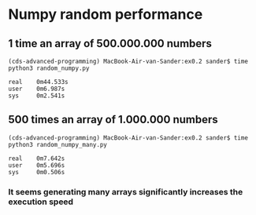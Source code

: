 Numpy random performance
========================

## 1 time an array of 500.000.000 numbers

    (cds-advanced-programming) MacBook-Air-van-Sander:ex0.2 sander$ time python3 random_numpy.py
    
    real    0m44.533s
    user    0m6.987s
    sys     0m2.541s
    
## 500 times an array of 1.000.000 numbers
    
    (cds-advanced-programming) MacBook-Air-van-Sander:ex0.2 sander$ time python3 random_numpy_many.py
    
    real    0m7.642s
    user    0m5.696s
    sys     0m0.506s

### It seems generating many arrays significantly increases the execution speed